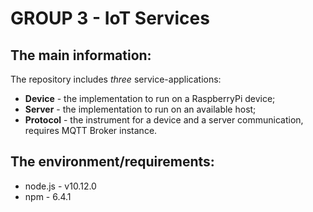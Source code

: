 # GROUP 3 - IoT Services

## The main information:

The repository includes _three_ service-applications:
* **Device** - the implementation to run on a RaspberryPi device;
* **Server** - the implementation to run on an available host;
* **Protocol** - the instrument for a device and a server communication, requires MQTT Broker instance.

## The environment/requirements:

* node.js - v10.12.0
* npm - 6.4.1

